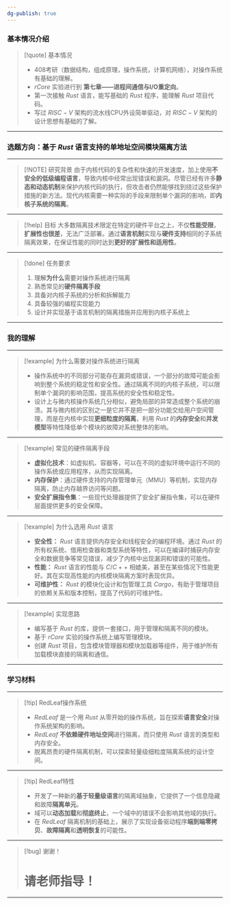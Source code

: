 ```yaml
---
dg-publish: true
---
```

### 基本情况介绍
> [!quote] 基本情况
> - 408考研（数据结构，组成原理，操作系统，计算机网络），对操作系统有基础的理解。
> - $rCore$ 实验进行到 **第七章——进程间通信与I/O重定向**。
> - 第一次接触 $Rust$ 语言，能写基础的 $Rust$ 程序，能理解 $Rust$ 项目代码。
> - 写过 $RISC-V$ 架构的流水线CPU外设简单驱动，对 $RISC-V$ 架构的设计思想有基础的了解。
---
### 选题方向：基于 $Rust$ 语⾔⽀持的单地址空间模块隔离⽅法
---
> [!NOTE] 研究背景
> 由于内核代码的复杂性和快速的开发速度，加上使⽤**不安全的低级编程语⾔**，导致内核中经常出现错误和漏洞。尽管已经有许多**静态和动态机制**来保护内核代码的执⾏，但攻击者仍然能够找到绕过这些保护措施的新⽅法。现代内核需要⼀种实际的⼿段来限制单个漏洞的影响，即**内核⼦系统的隔离**。
---
> [!help] 目标
> ⼤多数隔离技术限定在特定的硬件平台之上，不仅**性能受限**，**扩展性也很差**，⽆法⼴泛部署。通过**语⾔机制**实现与**硬件⽀持**相同的⼦系统隔离效果，在保证性能的同时达到**更好的扩展性和适⽤性**。
---
> [!done] 任务要求
> 1. 理解**为什么**需要对操作系统进⾏隔离
> 2. 熟悉常⻅的**硬件隔离⼿段**
> 3. 具备对内核⼦系统的分析和拆解能⼒
> 4. 具备较强的编程实现能⼒
> 5. 设计并实现基于语⾔机制的隔离措施并应⽤到内核⼦系统上
---
### 我的理解
---
> [!example] 为什么需要对操作系统进⾏隔离 
> - 操作系统中的不同部分可能存在漏洞或错误，一个部分的故障可能会影响到整个系统的稳定性和安全性。通过隔离不同的内核子系统，可以限制单个漏洞的影响范围，提高系统的安全性和稳定性。
> - 设计上与微内核操作系统几分相似，避免局部的异常造成整个系统的崩溃。其与微内核的区别之一是它并不是把一部分功能交给用户空间管理，而是在内核中实现**更细粒度的隔离**，利用 $Rust$ 的**内存安全**和**并发模型**等特性降低单个模块的故障对系统整体的影响。
---
> [!example] 常⻅的硬件隔离⼿段
> - **虚拟化技术**：如虚拟机、容器等，可以在不同的虚拟环境中运行不同的操作系统或应用程序，从而实现隔离。
> - **内存保护**：通过硬件支持的内存管理单元（MMU）等机制，实现内存隔离，防止内存越界访问等问题。
> - **安全扩展指令集**：一些现代处理器提供了安全扩展指令集，可以在硬件层面提供更多的安全保障。
---
> [!example] 为什么选用 $Rust$ 语言
> - **安全性：** $Rust$ 语言提供内存安全和线程安全的编程环境。通过 $Rust$ 的所有权系统、借用检查器和类型系统等特性，可以在编译时捕获内存安全和数据竞争等常见错误，减少了内核中出现漏洞和错误的可能性。
> - **性能：** $Rust$ 语言的性能与 $C/C++$ 相媲美，甚至在某些情况下性能更好。其在实现高性能的内核模块隔离方案时表现优异。
> - **可维护性：** $Rust$ 的模块化设计和包管理工具 $Cargo$，有助于管理项目的依赖关系和版本控制，提高了代码的可维护性。
---
> [!example] 实现思路
> - 编写基于 $Rust$ 的库，提供一套接口，用于管理和隔离不同的模块。
> - 基于 $rCore$ 实验的操作系统上编写管理模块。
> - 创建 $Rust$ 项目，包含模块管理器和模块加载器等组件，用于维护所有加载模块直接的隔离和通信。
---
### 学习材料
---
> [!tip] RedLeaf操作系统
> - $RedLeaf$ 是一个用 $Rust$ 从零开始的操作系统，旨在探索**语言安全**对操作系统架构的影响。
> - $RedLeaf$ **不依赖硬件地址空间**进行隔离，而只使用 $Rust$ 语言的类型和内存安全。
> - 脱离昂贵的硬件隔离机制，可以探索轻量级细粒度隔离系统的设计空间。
---
> [!tip] RedLeaf特性
>  - 开发了一种新的**基于轻量级语言**的隔离域抽象，它提供了一个信息隐藏和故障**隔离单元**。
> - 域可以**动态加载**和**彻底终止**，一个域中的错误不会影响其他域的执行。
> - 在 $RedLeaf$ 隔离机制的基础上，展示了实现设备驱动程序**端到端零拷贝**、**故障隔离**和**透明恢复**的可能性。
---
> [!bug] 谢谢！
> # 请老师指导！
---